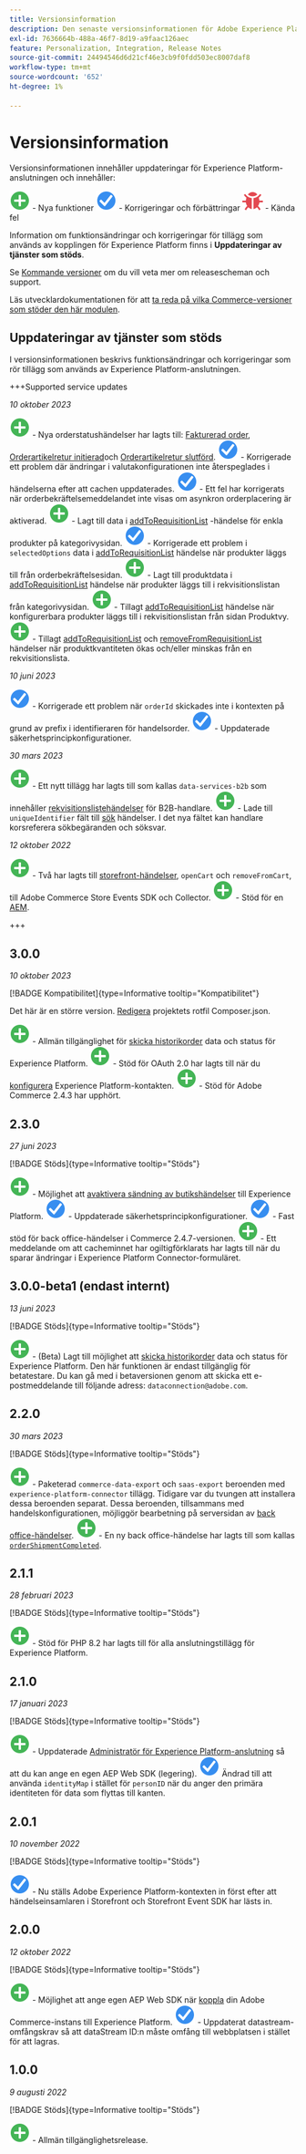 ```yaml
---
title: Versionsinformation
description: Den senaste versionsinformationen för Adobe Experience Platform Connector från Adobe Commerce.
exl-id: 7636664b-488a-46f7-8d19-a9faac126aec
feature: Personalization, Integration, Release Notes
source-git-commit: 24494546d6d21cf46e3cb9f0fdd503ec8007daf8
workflow-type: tm+mt
source-wordcount: '652'
ht-degree: 1%

---
```


# Versionsinformation

Versionsinformationen innehåller uppdateringar för Experience Platform-anslutningen och innehåller:

![Nytt](../assets/new.svg) - Nya funktioner
![Korrigera](../assets/fix.svg) - Korrigeringar och förbättringar
![Fel](../assets/bug.svg) - Kända fel

Information om funktionsändringar och korrigeringar för tillägg som används av kopplingen för Experience Platform finns i **Uppdateringar av tjänster som stöds**.

Se [Kommande versioner](https://experienceleague.adobe.com/docs/commerce-operations/release/planning/schedule.html) om du vill veta mer om releasescheman och support.

Läs utvecklardokumentationen för att [ta reda på vilka Commerce-versioner som stöder den här modulen](https://experienceleague.adobe.com/docs/commerce-operations/release/product-availability.html).

## Uppdateringar av tjänster som stöds

I versionsinformationen beskrivs funktionsändringar och korrigeringar som rör tillägg som används av Experience Platform-anslutningen.

+++Supported service updates

_10 oktober 2023_

![Nytt](../assets/new.svg) - Nya orderstatushändelser har lagts till: [Fakturerad order](events.md#orderinvoiced), [Orderartikelretur initierad](events.md#orderitemsreturninitiated)och [Orderartikelretur slutförd](events.md#orderitemreturncompleted).
![Korrigera](../assets/fix.svg) - Korrigerade ett problem där ändringar i valutakonfigurationen inte återspeglades i händelserna efter att cachen uppdaterades.
![Korrigera](../assets/fix.svg) - Ett fel har korrigerats när orderbekräftelsemeddelandet inte visas om asynkron orderplacering är aktiverad.
![Nytt](../assets/new.svg) - Lagt till data i [addToRequisitionList](events.md#addtorequisitionlist) -händelse för enkla produkter på kategorivysidan.
![Korrigera](../assets/fix.svg) - Korrigerade ett problem i `selectedOptions` data i [addToRequisitionList](events.md#addtorequisitionlist) händelse när produkter läggs till från orderbekräftelsesidan.
![Nytt](../assets/new.svg) - Lagt till produktdata i [addToRequisitionList](events.md#addtorequisitionlist) händelse när produkter läggs till i rekvisitionslistan från kategorivysidan.
![Nytt](../assets/new.svg) - Tillagt [addToRequisitionList](events.md#addtorequisitionlist) händelse när konfigurerbara produkter läggs till i rekvisitionslistan från sidan Produktvy.
![Nytt](../assets/new.svg) - Tillagt [addToRequisitionList](events.md#addtorequisitionlist) och [removeFromRequisitionList](events.md#removefromrequisitionlist) händelser när produktkvantiteten ökas och/eller minskas från en rekvisitionslista.

_10 juni 2023_

![Korrigera](../assets/fix.svg) - Korrigerade ett problem när `orderId` skickades inte i kontexten på grund av prefix i identifieraren för handelsorder.
![Korrigera](../assets/fix.svg) - Uppdaterade säkerhetsprincipkonfigurationer.

_30 mars 2023_

![Nytt](../assets/new.svg) - Ett nytt tillägg har lagts till som kallas `data-services-b2b` som innehåller [rekvisitionslistehändelser](events.md#b2b-events) för B2B-handlare.
![Nytt](../assets/new.svg) - Lade till `uniqueIdentifier` fält till [sök](events.md#search-events) händelser. I det nya fältet kan handlare korsreferera sökbegäranden och söksvar.

_12 oktober 2022_

![Nytt](../assets/new.svg) - Två har lagts till [storefront-händelser](events.md), `openCart` och `removeFromCart`, till Adobe Commerce Store Events SDK och Collector.
![Nytt](../assets/new.svg) - Stöd för en [AEM](overview.md#aem-support).

+++

## 3.0.0

_10 oktober 2023_

[!BADGE Kompatibilitet]{type=Informative tooltip="Kompatibilitet"}

Det här är en större version. [Redigera](install.md#update-the-experience-platform-connector) projektets rotfil Composer.json.

![Nytt](../assets/new.svg) - Allmän tillgänglighet för [skicka historikorder](connect-data.md#send-historical-order-data) data och status för Experience Platform.
![Nytt](../assets/new.svg) - Stöd för OAuth 2.0 har lagts till när du [konfigurera](connect-data.md#connect-commerce-data-to-adobe-experience-platform) Experience Platform-kontakten.
![Nytt](../assets/new.svg) - Stöd för Adobe Commerce 2.4.3 har upphört.

## 2.3.0

_27 juni 2023_

[!BADGE Stöds]{type=Informative tooltip="Stöds"}

![Nytt](../assets/new.svg) - Möjlighet att [avaktivera sändning av butikshändelser](connect-data.md#data-collection) till Experience Platform.
![Korrigera](../assets/fix.svg) - Uppdaterade säkerhetsprincipkonfigurationer.
![Korrigera](../assets/fix.svg) - Fast stöd för back office-händelser i Commerce 2.4.7-versionen.
![Nytt](../assets/new.svg) - Ett meddelande om att cacheminnet har ogiltigförklarats har lagts till när du sparar ändringar i Experience Platform Connector-formuläret.


## 3.0.0-beta1 (endast internt)

_13 juni 2023_

[!BADGE Stöds]{type=Informative tooltip="Stöds"}

![Nytt](../assets/new.svg) - (Beta) Lagt till möjlighet att [skicka historikorder](connect-data.md#beta-send-historical-order-data) data och status för Experience Platform. Den här funktionen är endast tillgänglig för betatestare. Du kan gå med i betaversionen genom att skicka ett e-postmeddelande till följande adress: `dataconnection@adobe.com`.

## 2.2.0

_30 mars 2023_

[!BADGE Stöds]{type=Informative tooltip="Stöds"}

![Nytt](../assets/new.svg) - Paketerad `commerce-data-export` och `saas-export` beroenden med `experience-platform-connector` tillägg. Tidigare var du tvungen att installera dessa beroenden separat. Dessa beroenden, tillsammans med handelskonfigurationen, möjliggör bearbetning på serversidan av [back office-händelser](events.md#back-office-events).
![Nytt](../assets/new.svg) - En ny back office-händelse har lagts till som kallas [`orderShipmentCompleted`](events.md#ordershipmentcompleted).

## 2.1.1

_28 februari 2023_

[!BADGE Stöds]{type=Informative tooltip="Stöds"}

![Nytt](../assets/new.svg) - Stöd för PHP 8.2 har lagts till för alla anslutningstillägg för Experience Platform.

## 2.1.0

_17 januari 2023_

[!BADGE Stöds]{type=Informative tooltip="Stöds"}

![Nytt](../assets/new.svg) - Uppdaterade [Administratör för Experience Platform-anslutning](connect-data.md) så att du kan ange en egen AEP Web SDK (legering).
![Korrigera](../assets/fix.svg) Ändrad till att använda `identityMap` i stället för `personID` när du anger den primära identiteten för data som flyttas till kanten.

## 2.0.1

_10 november 2022_

[!BADGE Stöds]{type=Informative tooltip="Stöds"}

![Korrigera](../assets/fix.svg) - Nu ställs Adobe Experience Platform-kontexten in först efter att händelseinsamlaren i Storefront och Storefront Event SDK har lästs in.

## 2.0.0

_12 oktober 2022_

[!BADGE Stöds]{type=Informative tooltip="Stöds"}

![Nytt](../assets/new.svg) - Möjlighet att ange egen AEP Web SDK när [koppla](connect-data.md) din Adobe Commerce-instans till Experience Platform.
![Korrigera](../assets/fix.svg) - Uppdaterat datastream-omfångskrav så att dataStream ID:n måste omfång till webbplatsen i stället för att lagras.

## 1.0.0

_9 augusti 2022_

[!BADGE Stöds]{type=Informative tooltip="Stöds"}

![Nytt](../assets/new.svg) - Allmän tillgänglighetsrelease.
